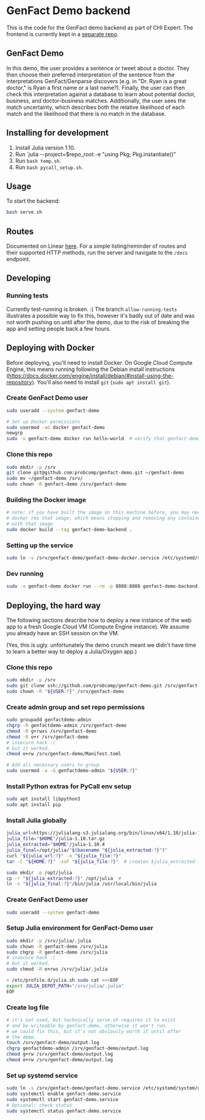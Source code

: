 # GenFact Demo backend

This is the code for the GenFact demo backend as part of CHI Expert. The frontend is currently kept in a [separate repo][frontend].

[frontend]: https://github.com/probcomp/genfact_demo

## GenFact Demo

In this demo, the user provides a sentence or tweet about a doctor. They then choose their preferred interpretation of the sentence from the interpretations GenFact/Genparse discovers (e.g. in "Dr. Ryan is a great doctor," is Ryan a first name or a last name?). Finally, the user can then check this interpretation against a database to learn about potential doctor, business, and doctor-business matches. Additionally, the user sees the match uncertainty, which describes both the relative likelihood of each match and the likelihood that there is no match in the database.

## Installing for development

1. Install Julia version 1.10.
2. Run `julia --project=$repo_root -e "using Pkg; Pkg.instantiate()"
2. Run `bash temp.sh`.
3. Run `bash pycall_setup.sh`.

## Usage

To start the backend:

```bash
bash serve.sh
```

## Routes

Documented on Linear [here][linear_spec]. For a simple listing/reminder of routes and their supported HTTP methods, run the server and navigate to the `/docs` endpoint.

[linear_spec]: https://linear.app/chi-fro/issue/FACT-28/genfact-frontend

## Developing

### Running tests

Currently test-running is broken. :( The branch `allow-running-tests` illustrates a possible way to fix this, however it's badly out of date and was not worth pushing on until after the demo, due to the risk of breaking the app and setting people back a few hours.

## Deploying with Docker

Before deploying, you'll need to install Docker. On Google Cloud Compute Engine, this means running following the Debian install instructions (https://docs.docker.com/engine/install/debian/#install-using-the-repository). You'll also need to install `git` (`sudo apt install git`).

### Create GenFact Demo user
```bash
sudo useradd --system genfact-demo

# Set up Docker permissions
sudo usermod -aG docker genfact-demo
newgrp
sudo -u genfact-demo docker run hello-world  # verify that genfact-demo can run containers
```

### Clone this repo
```bash
sudo mkdir -p /srv
git clone git@github.com:probcomp/genfact-demo.git ~/genfact-demo
sudo mv ~/genfact-demo /srv/
sudo chown -R genfact-demo /srv/genfact-demo
```

### Building the Docker image
```bash
# note: if you have built the image on this machine before, you may need to
# docker rmi that image, which means stopping and removing any containers
# with that image
sudo docker build --tag genfact-demo-backend .
```

### Setting up the service
```bash
sudo ln -s /srv/genfact-demo/genfact-demo-docker.service /etc/systemd/system/genfact-demo-docker.service
```

### Dev running
```bash
sudo -u genfact-demo docker run --rm -p 8888:8888 genfact-demo-backend
```

## Deploying, the hard way

The following sections describe how to deploy a new instance of the web app to a fresh Google Cloud VM (Compute Engine instance). We assume you already have an SSH session on the VM.

(Yes, this is ugly. unfortunately the demo crunch meant we didn't have time to learn a better way to deploy a Julia/Oxygen app.)

### Clone this repo
```bash
sudo mkdir -p /srv
sudo git clone ssh://github.com/probcomp/genfact-demo.git /srv/genfact-demo
sudo chown -R "${USER:?}" /srv/genfact-demo
```

### Create admin group and set repo permissions
```bash
sudo groupadd genfactdemo-admin
chgrp -R genfactdemo-admin /srv/genfact-demo
chmod -R g+rwxs /srv/genfact-demo
chmod -R o+r /srv/genfact-demo
# insecure hack :(
# but it worked.
chmod o+rw /srv/genfact-demo/Manifest.toml

# Add all necessary users to group
sudo usermod -a -G genfactdemo-admin "${USER:?}"
```

### Install Python extras for PyCall env setup
```bash
sudo apt install libpython3
sudo apt install pip
```

### Install Julia globally
```bash
julia_url=https://julialang-s3.julialang.org/bin/linux/x64/1.10/julia-1.10.4-linux-x86_64.tar.gz
julia_file="$HOME"/julia-1.10.tar.gz
julia_extracted="$HOME"/julia-1.10.4
julia_final=/opt/julia/"$(basename "${julia_extracted:?}")"
curl "${julia_url:?}" -o "${julia_file:?}"
tar -C "${HOME:?}" -xaf "${julia_file:?}"  # creates $julia_extracted

sudo mkdir -p /opt/julia
cp -r "${julia_extracted:?}" /opt/julia  #
ln -s "${julia_final:?}"/bin/julia /usr/local/bin/julia
```

### Create GenFact Demo user
```bash
sudo useradd --system genfact-demo
```

### Setup Julia environment for GenFact-Demo user
```bash
sudo mkdir -p /srv/julia/.julia
sudo chown -R genfact-demo /srv/julia
sudo chgrp -R genfact-demo /srv/julia
# insecure hack :(
# but it worked.
sudo chmod -R o+rws /srv/julia/.julia

> /etc/profile.d/julia.sh sudo cat <<<EOF
export JULIA_DEPOT_PATH="/srv/julia/.julia"
EOF
```

### Create log file
```bash
# it's not used, but technically serve.sh requires it to exist
# and be writeable by genfact-demo, otherwise it won't run.
# we could fix this, but it's not obviously worth it until after
# the demo.
touch /srv/genfact-demo/output.log
chgrp genfactdemo-admin /srv/genfact-demo/output.log
chmod g+rw /srv/genfact-demo/output.log
chmod o+rw /srv/genfact-demo/output.log
```

### Set up systemd service
```bash
sudo ln -s /srv/genfact-demo/genfact-demo.service /etc/systemd/system/genfact-demo.service
sudo systemctl enable genfact-demo.service
sudo systemctl start genfact-demo.service
# Optional: check status
sudo systemctl status genfact-demo.service
```
